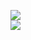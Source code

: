 [![](https://img.shields.io/badge/Made%20With-Github%20Spray-lightgrey.svg?style=for-the-badge&logo=github)](https://github.com/Annihil/github-spray#18767)  
[![](https://i.imgur.com/2DrTn0Z.gif)](https://github.com/Annihil/github-spray)